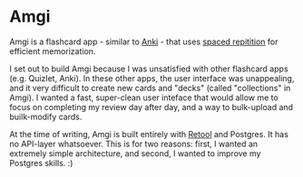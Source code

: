 # Amgi

Amgi is a flashcard app - similar to [Anki](https://apps.ankiweb.net/) - that uses [spaced repitition](https://en.wikipedia.org/wiki/Spaced_repetition) for efficient memorization.

I set out to build Amgi because I was unsatisfied with other flashcard apps (e.g. Quizlet, Anki). In these other apps, the user interface was unappealing, and it very difficult to create new cards and "decks" (called "collections" in Amgi). I wanted a fast, super-clean user inteface that would allow me to focus on completing my review day after day, and a way to bulk-upload and builk-modify cards.

At the time of writing, Amgi is built entirely with [Retool](https://retool.com/) and Postgres. It has no API-layer whatsoever. This is for two reasons: first, I wanted an extremely simple architecture, and second, I wanted to improve my Postgres skills. :)
